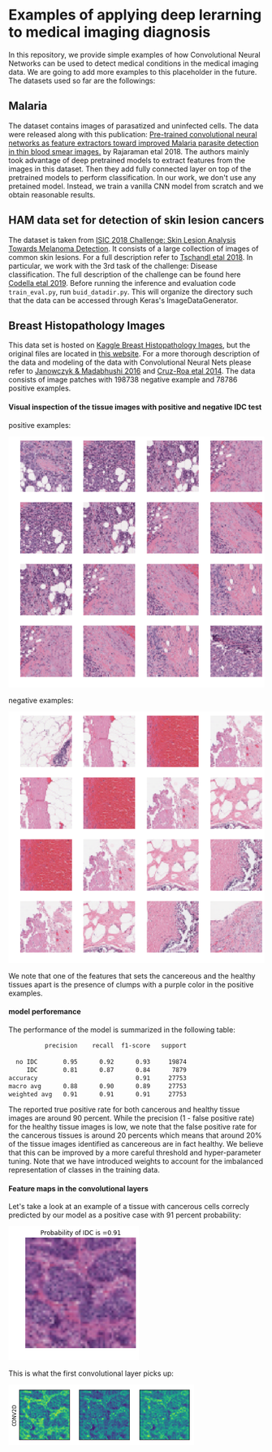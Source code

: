 # Examples of applying deep lerarning to medical imaging diagnosis 


In this repository, we provide simple examples of how Convolutional Neural Networks can be used 
to detect medical conditions in the medical imaging data. 
We are going to add more examples to this placeholder in the future. 
The datasets used so far are the followings:

## Malaria 

The dataset contains images of parasatized and uninfected cells. The data were released along with this publication: 
[Pre-trained convolutional neural networks as feature extractors toward improved Malaria parasite detection in thin blood smear images.](https://peerj.com/articles/4568/) by Rajaraman etal 2018. The authors mainly took advantage of deep pretrained models to extract features from the images in this dataset. Then they add fully connected layer on top of the pretrained models to perform classification.
In our work, we don't use any pretained model. Instead, we train a vanilla CNN model from scratch and we obtain reasonable results.

## HAM data set for detection of skin lesion cancers

The dataset is taken from [ISIC 2018 Challenge: Skin Lesion Analysis Towards Melanoma Detection](https://challenge2018.isic-archive.com/).
It consists of a large collection of images of common skin lesions. For a full description refer to [Tschandl etal 2018](https://doi.org/10.7910/DVN/DBW86T). In particular, we work with the 3rd task of the challenge: Disease classification. The full description of the challenge can be found here [Codella etal 2019](https://arxiv.org/abs/1902.03368). Before running the inference and evaluation code ```train_eval.py```, run ```buid_datadir.py```. This will organize the directory such that the data can be accessed through Keras's ImageDataGenerator. 

## Breast Histopathology Images

This data set is hosted on [Kaggle Breast Histopathology Images](https://www.kaggle.com/paultimothymooney/breast-histopathology-images), but the 
original files are located in [this website]( http://gleason.case.edu/webdata/jpi-dl-tutorial/IDC_regular_ps50_idx5.zip). 
For a more thorough description of the data and modeling of the data with Convolutional Neural Nets please refer to 
[Janowczyk & Madabhushi 2016](https://www.ncbi.nlm.nih.gov/pubmed/27563488) and [Cruz-Roa etal 2014](https://www.ncbi.nlm.nih.gov/pubmed/27563488). 
The data consists of image patches with 198738 negative example and 78786 positive examples.

#### Visual inspection of the tissue images with positive and negative IDC test
positive examples: 

![](example_images/yes_IDC.png)

negative examples:

![](example_images/no_IDC.png)

We note that one of the features that sets the cancereous and the healthy tissues apart is the presence 
of clumps with a purple color in the positive examples.

#### model perforemance

The performance of the model is summarized in the following table:

              precision    recall  f1-score   support

      no IDC       0.95      0.92      0.93     19874
         IDC       0.81      0.87      0.84      7879
    accuracy                           0.91     27753
    macro avg      0.88      0.90      0.89     27753
    weighted avg   0.91      0.91      0.91     27753
    
The reported true positive rate for both cancerous and healthy tissue images are around 90 percent. 
While the precision (1 - false positive rate) for the healthy tissue images is low, we note that the false positive rate 
for the cancerous tissues is around 20 percents which means that around 20% of the tissue images identified as cancereous 
are in fact healthy. We believe that this can be improved by a more careful threshold and hyper-parameter tuning.
Note that we have introduced weights to account for the imbalanced representation of classes in the training data.
    
#### Feature maps in the convolutional layers

Let's take a look at an example of a tissue with cancerous cells correcly predicted by our model as a positive case with 
91 percent probability:

![](example_images/conv_IDC.png)

This is what the first convolutional layer picks up:

![](example_images/CONV2D.png)
